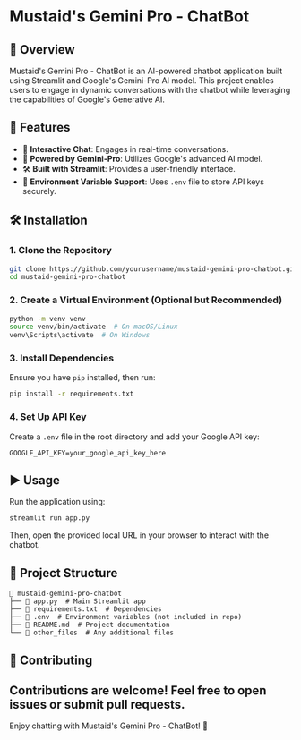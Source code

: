 # Mustaid's Gemini Pro - ChatBot

## 📌 Overview
Mustaid's Gemini Pro - ChatBot is an AI-powered chatbot application built using Streamlit and Google's Gemini-Pro AI model. This project enables users to engage in dynamic conversations with the chatbot while leveraging the capabilities of Google's Generative AI.

## 🚀 Features
- 💬 **Interactive Chat**: Engages in real-time conversations.
- 🤖 **Powered by Gemini-Pro**: Utilizes Google's advanced AI model.
- 🛠 **Built with Streamlit**: Provides a user-friendly interface.
- 🔑 **Environment Variable Support**: Uses `.env` file to store API keys securely.

## 🛠️ Installation
### 1. Clone the Repository
```sh
git clone https://github.com/yourusername/mustaid-gemini-pro-chatbot.git
cd mustaid-gemini-pro-chatbot
```

### 2. Create a Virtual Environment (Optional but Recommended)
```sh
python -m venv venv
source venv/bin/activate  # On macOS/Linux
venv\Scripts\activate  # On Windows
```

### 3. Install Dependencies
Ensure you have `pip` installed, then run:
```sh
pip install -r requirements.txt
```

### 4. Set Up API Key
Create a `.env` file in the root directory and add your Google API key:
```env
GOOGLE_API_KEY=your_google_api_key_here
```

## ▶️ Usage
Run the application using:
```sh
streamlit run app.py
```

Then, open the provided local URL in your browser to interact with the chatbot.

## 📁 Project Structure
```
📂 mustaid-gemini-pro-chatbot
├── 📄 app.py  # Main Streamlit app
├── 📄 requirements.txt  # Dependencies
├── 📄 .env  # Environment variables (not included in repo)
├── 📄 README.md  # Project documentation
└── 📂 other_files  # Any additional files
```

## 🤝 Contributing
Contributions are welcome! Feel free to open issues or submit pull requests.
---

Enjoy chatting with Mustaid's Gemini Pro - ChatBot! 🚀

